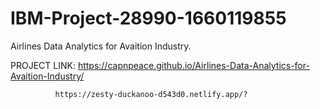 # IBM-Project-28990-1660119855
Airlines Data Analytics for Avaition Industry.


PROJECT LINK: https://capnpeace.github.io/Airlines-Data-Analytics-for-Avaition-Industry/

              https://zesty-duckanoo-d543d0.netlify.app/?

